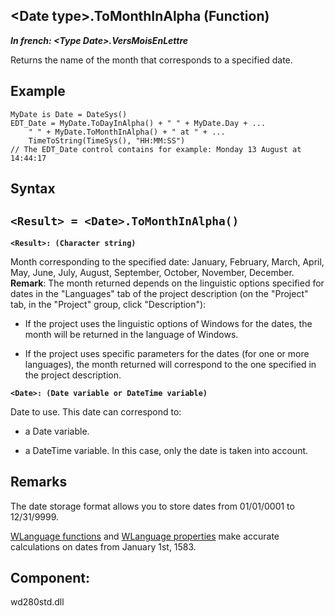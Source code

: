 


## &lt;Date type&gt;.ToMonthInAlpha (Function)

***In french: &lt;Type Date&gt;.VersMoisEnLettre***



<a name="XUse"></a>
<a name="Use"></a>
<a name="description"></a>
Returns the name of the month that corresponds to a specified date.










<a name="Example1"></a>
<a name="sample_code"></a>

## Example


```wl
MyDate is Date = DateSys()
EDT_Date = MyDate.ToDayInAlpha() + " " + MyDate.Day + ...
	" " + MyDate.ToMonthInAlpha() + " at " + ...
	TimeToString(TimeSys(), "HH:MM:SS")
// The EDT_Date control contains for example: Monday 13 August at 14:44:17
```

<a name="XSYNTAX"></a>
<a name="SYNTAX1"></a>

## Syntax

`<Result> = <Date>.ToMonthInAlpha()`
---

**`<Result>: (Character string)`**

Month corresponding to the specified date: January, February, March, April, May, June, July, August, September, October, November, December.
**Remark**: The month returned depends on the linguistic options specified for dates in the "Languages" tab of the project description (on the "Project" tab, in the "Project" group, click "Description"):

- If the project uses the linguistic options of Windows for the dates, the month will be returned in the language of Windows.

- If the project uses specific parameters for the dates (for one or more languages), the month returned will correspond to the one specified in the project description.




**`<Date>: (Date variable or DateTime variable)`**

Date to use. This date can correspond to: 

- a Date variable. 

- a DateTime variable. In this case, only the date is taken into account.






<a name="NOTE0"></a>
<a name="NOTE0_1"></a>

## Remarks
The date storage format allows you to store dates from 01/01/0001 to 12/31/9999.

[WLanguage functions](../WDLang1/1000023943.md) and [WLanguage properties](../Proprietes/2514010.md) make accurate calculations on dates from January 1st, 1583.

<a name="XComponent"></a>

## Component:
wd280std.dll
